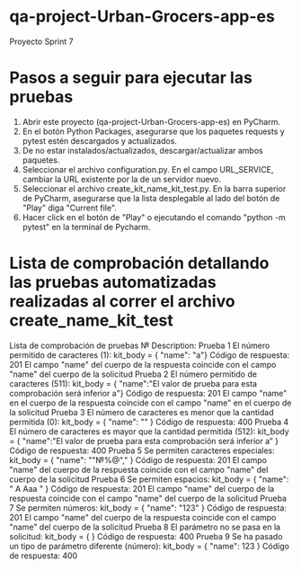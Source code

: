 # qa-project-Urban-Grocers-app-es
Proyecto Sprint 7

# Pasos a seguir para ejecutar las pruebas
1. Abrir este proyecto (qa-project-Urban-Grocers-app-es) en PyCharm.
2. En el botón Python Packages, asegurarse que los paquetes requests y pytest estén descargados y actualizados.
3. De no estar instalados/actualizados, descargar/actualizar ambos paquetes.
4. Seleccionar el archivo configuration.py. En el campo URL_SERVICE, cambiar la URL existente por la de un servidor nuevo.
5. Seleccionar el archivo create_kit_name_kit_test.py. En la barra superior de PyCharm, asegurarse que la lista desplegable al lado del botón de "Play" diga "Current file".
6. Hacer click en el botón de "Play" o ejecutando el comando "python -m pytest" en la terminal de Pycharm.

# Lista de comprobación detallando las pruebas automatizadas realizadas al correr el archivo create_name_kit_test

Lista de comprobación de pruebas
№	Description:
Prueba 1	El número permitido de caracteres (1): kit_body = { "name": "a"}	Código de respuesta: 201 El campo "name" del cuerpo de la respuesta coincide con el campo "name" del cuerpo de la solicitud
Prueba 2	El número permitido de caracteres (511): kit_body = { "name":"El valor de prueba para esta comprobación será inferior a"}	Código de respuesta: 201 El campo "name" en el cuerpo de la respuesta coincide con el campo "name" en el cuerpo de la solicitud
Prueba 3	El número de caracteres es menor que la cantidad permitida (0): kit_body = { "name": "" }	Código de respuesta: 400
Prueba 4	El número de caracteres es mayor que la cantidad permitida (512): kit_body = { "name":"El valor de prueba para esta comprobación será inferior a” }	Código de respuesta: 400
Prueba 5	Se permiten caracteres especiales: kit_body = { "name": ""№%@"," }	Código de respuesta: 201 El campo "name" del cuerpo de la respuesta coincide con el campo "name" del cuerpo de la solicitud
Prueba 6	Se permiten espacios: kit_body = { "name": " A Aaa " }	Código de respuesta: 201 El campo "name" del cuerpo de la respuesta coincide con el campo "name" del cuerpo de la solicitud
Prueba 7	Se permiten números: kit_body = { "name": "123" }	Código de respuesta: 201 El campo "name" del cuerpo de la respuesta coincide con el campo "name" del cuerpo de la solicitud
Prueba 8	El parámetro no se pasa en la solicitud: kit_body = { }	Código de respuesta: 400
Prueba 9	Se ha pasado un tipo de parámetro diferente (número): kit_body = { "name": 123 }	Código de respuesta: 400
